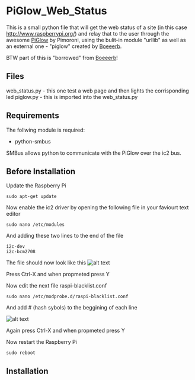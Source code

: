 PiGlow_Web_Status
=================

This is a small python file that will get the web status of a site (in this case http://www.raspberrypi.org/) and relay that to the user through the awesome [PiGlow](http://shop.pimoroni.com/products/piglow "PiGlow") by Pimoroni, using the bulit-in module "urllib" as well as an external one - "piglow" created by [Boeeerb](https://github.com/Boeeerb/PiGlow).

BTW part of this is "borrowed" from [Boeeerb](https://github.com/Boeeerb/PiGlow)!

Files
------
web_status.py - this one test a web page and then lights the corrisponding led
piglow.py - this is imported into the web_status.py

Requirements
------
The follwing module is required:
* python-smbus

SMBus allows python to communicate with the PiGlow over the ic2 bus.


Before Installation
------
Update the Raspberry Pi
```
sudo apt-get update
````

Now enable the ic2 driver by opening the following file in your faviourt text editor
````
sudo nano /etc/modules
````

And adding these two lines to the end of the file
````
i2c-dev
i2c-bcm2708
````

The file should now look like this
![alt text](https://raw.github.com/James12802/PiGlow_Web_Status/master/images/add_modules.jpg "Added the two files to modules")

Press Ctrl-X and when propmeted press Y

Now edit the next file raspi-blacklist.conf
````
sudo nano /etc/modprobe.d/raspi-blacklist.conf
````
And add # (hash sybols) to the beggining of each line

![alt text](https://raw.github.com/James12802/PiGlow_Web_Status/master/images/hashing.jpg "Hashing")

Again press Ctrl-X and when propmeted press Y

Now restart the Raspberry Pi
````
sudo reboot
````
Installation
-----





